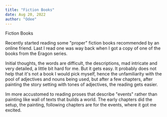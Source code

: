 ```yaml
---
title: "Fiction Books"
date: Aug 20, 2022
author: "Odee"
---
```


Fiction Books

Recently started reading some "proper" fiction books recommended by an online friend. 
Last I read one was way back when I got a copy of one of the books from the Eragon series.

Initial thoughts, the words are difficult, the descriptions, mad intricate and very detailed, a little bit hard for me. But it gets easy.
It probably does not help that it's not a book I would pick myself, hence the unfamiliarity with the pool of adjectives and nouns being used, but after a few chapters, after painting the story setting with tones of adjectives, the reading gets easier.

Im more accustomed to reading proses that describe "events" rather than painting like wall of texts that builds a world.
The early chapters did the setup, the painting, following chapters are for the events, where it got me excited.
